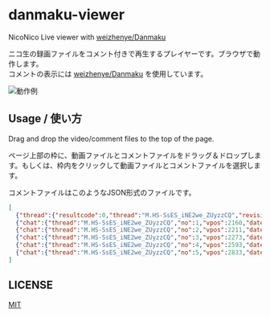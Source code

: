 # danmaku-viewer
NicoNico Live  viewer with [weizhenye/Danmaku](https://github.com/weizhenye/Danmaku)  

ニコ生の録画ファイルをコメント付きで再生するプレイヤーです。ブラウザで動作します。  
コメントの表示には [weizhenye/Danmaku](https://github.com/weizhenye/Danmaku) を使用しています。

![動作例](https://github.com/shinosaki/danmaku-viewer/assets/88357168/fc19be65-5e17-4d82-8c68-b20f3cd96a27)

## Usage / 使い方
Drag and drop the video/comment files to the top of the page.  

ページ上部の枠に、動画ファイルとコメントファイルをドラッグ＆ドロップします。もしくは、枠内をクリックして動画ファイルとコメントファイルを選択します。  

コメントファイルはこのようなJSON形式のファイルです。
```json
[
  {"thread":{"resultcode":0,"thread":"M.HS-SsES_iNE2we_ZUyzzCQ","revision":1,"server_time":1703500279,"last_res":null,"ticket":"c2fb418"}},
  {"chat":{"thread":"M.HS-SsES_iNE2we_ZUyzzCQ","no":1,"vpos":2160,"date":1703500281,"date_usec":609415,"name":"ワニノコ","user_id":"116054870","premium":1,"content":"ｐ"}},
  {"chat":{"thread":"M.HS-SsES_iNE2we_ZUyzzCQ","no":2,"vpos":2211,"date":1703500282,"date_usec":119524,"name":"たかぽりにあす","user_id":"30678345","premium":1,"content":"焦らないで焦らないで焦らないで焦らないで焦らないで焦らないで焦らないで焦らないで焦らないで"}},
  {"chat":{"thread":"M.HS-SsES_iNE2we_ZUyzzCQ","no":3,"vpos":2273,"date":1703500282,"date_usec":733925,"mail":"184","user_id":"Xw55LR1yc-yZGzk5Nhal5y9aGYY","anonymity":1,"content":"なんでや"}},
  {"chat":{"thread":"M.HS-SsES_iNE2we_ZUyzzCQ","no":4,"vpos":2593,"date":1703500285,"date_usec":934872,"mail":"184","user_id":"e7RKrVd_FrneHlck05i7z_ES1x0","premium":3,"anonymity":1,"content":"/info 10 「料理」が好きな3人、「コスプレ」が好きな3人が来場しました"}},
  {"chat":{"thread":"M.HS-SsES_iNE2we_ZUyzzCQ","no":5,"vpos":2833,"date":1703500288,"date_usec":337545,"mail":"184","user_id":"xaLsoaOrtveZzfOYpCqf8AEsdt0","premium":1,"anonymity":1,"content":"真顔でたすかる"}}
]
```

## LICENSE
[MIT](./LICENSE)
